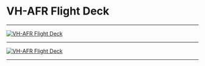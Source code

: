 # VH-AFR Flight Deck

----

<a href="http://i.imgur.com/dtT45I6.jpg"><img src="http://i.imgur.com/dtT45I6.jpg" alt="VH-AFR Flight Deck"/></a>

----

<a href="http://i.imgur.com/ul17wnk.jpg"><img src="http://i.imgur.com/ul17wnk.jpg" alt="VH-AFR Flight Deck"/></a>

----
